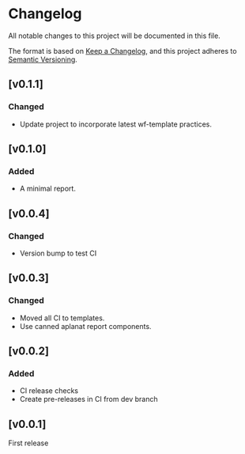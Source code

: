 # Changelog
All notable changes to this project will be documented in this file.

The format is based on [Keep a Changelog](https://keepachangelog.com/en/1.0.0/),
and this project adheres to [Semantic Versioning](https://semver.org/spec/v2.0.0.html).

## [v0.1.1]
### Changed
- Update project to incorporate latest wf-template practices.

## [v0.1.0]
### Added
- A minimal report.

## [v0.0.4]
### Changed
- Version bump to test CI

## [v0.0.3]
### Changed
- Moved all CI to templates.
- Use canned aplanat report components.

## [v0.0.2]
### Added
- CI release checks
- Create pre-releases in CI from dev branch

## [v0.0.1]
First release
